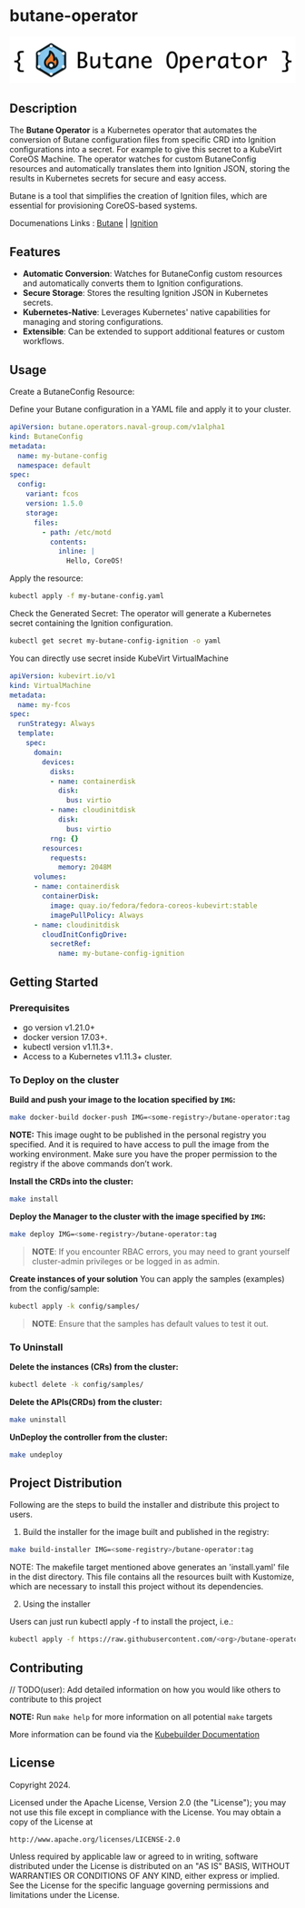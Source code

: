 # butane-operator
![](assets/title.png)

## Description

The **Butane Operator** is a Kubernetes operator that automates the conversion of Butane configuration files from specific CRD into Ignition configurations into a secret. For example to give this secret to a KubeVirt CoreOS Machine. 
The operator watches for custom ButaneConfig resources and automatically translates them into Ignition JSON, storing the results in Kubernetes secrets for secure and easy access.

Butane is a tool that simplifies the creation of Ignition files, which are essential for provisioning CoreOS-based systems. 

Documenations Links : [Butane](https://coreos.github.io/butane/) | [Ignition](https://coreos.github.io/ignition/)

## Features

- **Automatic Conversion**: Watches for ButaneConfig custom resources and automatically converts them to Ignition configurations.
- **Secure Storage**: Stores the resulting Ignition JSON in Kubernetes secrets.
- **Kubernetes-Native**: Leverages Kubernetes' native capabilities for managing and storing configurations.
- **Extensible**: Can be extended to support additional features or custom workflows.

## Usage

Create a ButaneConfig Resource:  

Define your Butane configuration in a YAML file and apply it to your cluster.
```yaml
apiVersion: butane.operators.naval-group.com/v1alpha1
kind: ButaneConfig
metadata:
  name: my-butane-config
  namespace: default
spec:
  config:
    variant: fcos
    version: 1.5.0
    storage:
      files:
        - path: /etc/motd
          contents:
            inline: |
              Hello, CoreOS!
````

Apply the resource:

```sh
kubectl apply -f my-butane-config.yaml
````

Check the Generated Secret:
The operator will generate a Kubernetes secret containing the Ignition configuration.

```sh
kubectl get secret my-butane-config-ignition -o yaml
```

You can directly use secret inside KubeVirt VirtualMachine
```yaml
apiVersion: kubevirt.io/v1
kind: VirtualMachine
metadata:
  name: my-fcos
spec:
  runStrategy: Always
  template:
    spec:
      domain:
        devices:
          disks:
          - name: containerdisk
            disk:
              bus: virtio
          - name: cloudinitdisk
            disk:
              bus: virtio
          rng: {}
        resources:
          requests:
            memory: 2048M
      volumes:
      - name: containerdisk
        containerDisk:
          image: quay.io/fedora/fedora-coreos-kubevirt:stable
          imagePullPolicy: Always
      - name: cloudinitdisk
        cloudInitConfigDrive:
          secretRef:
            name: my-butane-config-ignition
```

## Getting Started

### Prerequisites
- go version v1.21.0+
- docker version 17.03+.
- kubectl version v1.11.3+.
- Access to a Kubernetes v1.11.3+ cluster.

### To Deploy on the cluster
**Build and push your image to the location specified by `IMG`:**

```sh
make docker-build docker-push IMG=<some-registry>/butane-operator:tag
```

**NOTE:** This image ought to be published in the personal registry you specified.
And it is required to have access to pull the image from the working environment.
Make sure you have the proper permission to the registry if the above commands don’t work.

**Install the CRDs into the cluster:**

```sh
make install
```

**Deploy the Manager to the cluster with the image specified by `IMG`:**

```sh
make deploy IMG=<some-registry>/butane-operator:tag
```

> **NOTE**: If you encounter RBAC errors, you may need to grant yourself cluster-admin
privileges or be logged in as admin.

**Create instances of your solution**
You can apply the samples (examples) from the config/sample:

```sh
kubectl apply -k config/samples/
```

>**NOTE**: Ensure that the samples has default values to test it out.

### To Uninstall
**Delete the instances (CRs) from the cluster:**

```sh
kubectl delete -k config/samples/
```

**Delete the APIs(CRDs) from the cluster:**

```sh
make uninstall
```

**UnDeploy the controller from the cluster:**

```sh
make undeploy
```

## Project Distribution

Following are the steps to build the installer and distribute this project to users.

1. Build the installer for the image built and published in the registry:

```sh
make build-installer IMG=<some-registry>/butane-operator:tag
```

NOTE: The makefile target mentioned above generates an 'install.yaml'
file in the dist directory. This file contains all the resources built
with Kustomize, which are necessary to install this project without
its dependencies.

2. Using the installer

Users can just run kubectl apply -f <URL for YAML BUNDLE> to install the project, i.e.:

```sh
kubectl apply -f https://raw.githubusercontent.com/<org>/butane-operator/<tag or branch>/dist/install.yaml
```

## Contributing
// TODO(user): Add detailed information on how you would like others to contribute to this project

**NOTE:** Run `make help` for more information on all potential `make` targets

More information can be found via the [Kubebuilder Documentation](https://book.kubebuilder.io/introduction.html)

## License

Copyright 2024.

Licensed under the Apache License, Version 2.0 (the "License");
you may not use this file except in compliance with the License.
You may obtain a copy of the License at

    http://www.apache.org/licenses/LICENSE-2.0

Unless required by applicable law or agreed to in writing, software
distributed under the License is distributed on an "AS IS" BASIS,
WITHOUT WARRANTIES OR CONDITIONS OF ANY KIND, either express or implied.
See the License for the specific language governing permissions and
limitations under the License.

